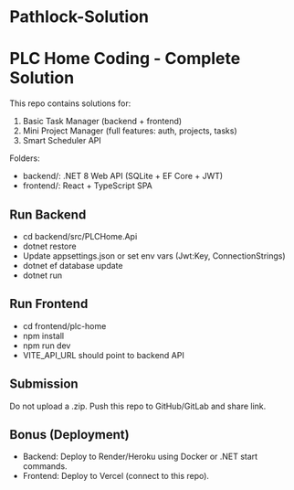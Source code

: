 # Pathlock-Solution

# PLC Home Coding - Complete Solution

This repo contains solutions for:
1. Basic Task Manager (backend + frontend)
2. Mini Project Manager (full features: auth, projects, tasks)
3. Smart Scheduler API

Folders:
- backend/: .NET 8 Web API (SQLite + EF Core + JWT)
- frontend/: React + TypeScript SPA

## Run Backend
- cd backend/src/PLCHome.Api
- dotnet restore
- Update appsettings.json or set env vars (Jwt:Key, ConnectionStrings)
- dotnet ef database update
- dotnet run

## Run Frontend
- cd frontend/plc-home
- npm install
- npm run dev
- VITE_API_URL should point to backend API

## Submission
Do not upload a .zip. Push this repo to GitHub/GitLab and share link.

## Bonus (Deployment)
- Backend: Deploy to Render/Heroku using Docker or .NET start commands.
- Frontend: Deploy to Vercel (connect to this repo).
